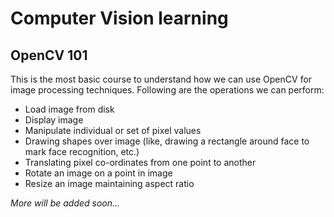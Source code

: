# Computer Vision learning

## OpenCV 101

This is the most basic course to understand how we can use OpenCV for image processing techniques. Following are the operations we can perform:
+ Load image from disk
+ Display image
+ Manipulate individual or set of pixel values
+ Drawing shapes over image (like, drawing a rectangle around face to mark face recognition, etc.)
+ Translating pixel co-ordinates from one point to another
+ Rotate an image on a point in image
+ Resize an image maintaining aspect ratio

_More will be added soon..._
